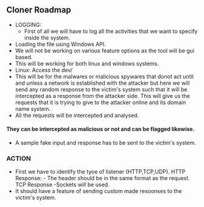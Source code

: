 ## Cloner Roadmap


- LOGGING:
    - First of all we will have to log all the activities that we want to specify inside the system.
- Loading the file using Windows API.
- We will not be working on various feature options as the tool will be gui based.
- This will be working for both linux and windows systems.
- Linux: Access the dev/
- This will be for the malwares or malicious spywares that donot act until and unless a network is established with the attacker but here we will send any random response to the victim's system such that it will be intercepted as a response from the attacker side. This will give us the requests that it is trying to give to the attacker online and its domain name system.
- All the requests will be intercepted and analysed.
#### They can be intercepted as malicious or not and can be flagged likewise.
- A sample fake input and response has to be sent to the victim's system.


### ACTION
- First we have to identify the tyoe of listener (HTTP,TCP,UDP).
    HTTP Response:
        - The header should be in the same format as the request.
    TCP Response 
        -Sockets will be used.
- It should have a feature of sending custom made resoonses to the victim's system.
 

